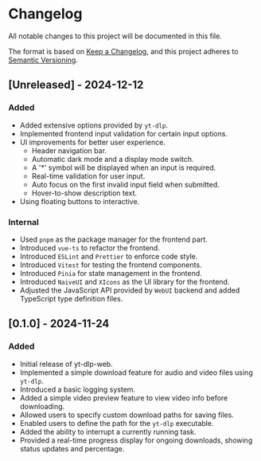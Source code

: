 # Changelog

All notable changes to this project will be documented in this file.

The format is based on [Keep a Changelog](https://keepachangelog.com/en/1.1.0/),
and this project adheres to [Semantic Versioning](https://semver.org/spec/v2.0.0.html).

## [Unreleased] - 2024-12-12

### Added

- Added extensive options provided by `yt-dlp`.
- Implemented frontend input validation for certain input options.
- UI improvements for better user experience.
    - Header navigation bar.
    - Automatic dark mode and a display mode switch.
    - A '*' symbol will be displayed when an input is required.
    - Real-time validation for user input.
    - Auto focus on the first invalid input field when submitted.
    - Hover-to-show description text.
- Using floating buttons to interactive.

### Internal

- Used `pnpm` as the package manager for the frontend part.
- Introduced `vue-ts` to refactor the frontend.
- Introduced `ESLint` and `Prettier` to enforce code style.
- Introduced `Vitest` for testing the frontend components.
- Introduced `Pinia` for state management in the frontend.
- Introduced `NaiveUI` and `XIcons` as the UI library for the frontend.
- Adjusted the JavaScript API provided by `WebUI` backend and added TypeScript type definition files.

## [0.1.0] - 2024-11-24

### Added

- Initial release of yt-dlp-web.
- Implemented a simple download feature for audio and video files using `yt-dlp`.
- Introduced a basic logging system.
- Added a simple video preview feature to view video info before downloading.
- Allowed users to specify custom download paths for saving files.
- Enabled users to define the path for the `yt-dlp` executable.
- Added the ability to interrupt a currently running task.
- Provided a real-time progress display for ongoing downloads, showing status updates and percentage.

